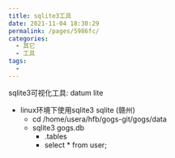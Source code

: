```yaml
---
title: sqlite3工具
date: 2021-11-04 18:30:29
permalink: /pages/5986fc/
categories:
  - 其它
  - 工具
tags:
  - 
---
```



sqlite3可视化工具: datum lite


* linux环境下使用sqlite3 sqlite (赣州)
  * cd /home/usera/hfb/gogs-git/gogs/data
  * sqlite3 gogs.db
    * .tables
    * select * from user;


